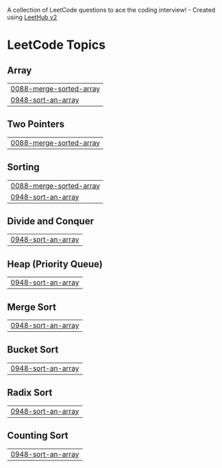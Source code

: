 A collection of LeetCode questions to ace the coding interview! - Created using [LeetHub v2](https://github.com/arunbhardwaj/LeetHub-2.0)
<!---LeetCode Topics Start-->
# LeetCode Topics
## Array
|  |
| ------- |
| [0088-merge-sorted-array](https://github.com/kartavyamantri/DSA-Questions/tree/master/0088-merge-sorted-array) |
| [0948-sort-an-array](https://github.com/kartavyamantri/DSA-Questions/tree/master/0948-sort-an-array) |
## Two Pointers
|  |
| ------- |
| [0088-merge-sorted-array](https://github.com/kartavyamantri/DSA-Questions/tree/master/0088-merge-sorted-array) |
## Sorting
|  |
| ------- |
| [0088-merge-sorted-array](https://github.com/kartavyamantri/DSA-Questions/tree/master/0088-merge-sorted-array) |
| [0948-sort-an-array](https://github.com/kartavyamantri/DSA-Questions/tree/master/0948-sort-an-array) |
## Divide and Conquer
|  |
| ------- |
| [0948-sort-an-array](https://github.com/kartavyamantri/DSA-Questions/tree/master/0948-sort-an-array) |
## Heap (Priority Queue)
|  |
| ------- |
| [0948-sort-an-array](https://github.com/kartavyamantri/DSA-Questions/tree/master/0948-sort-an-array) |
## Merge Sort
|  |
| ------- |
| [0948-sort-an-array](https://github.com/kartavyamantri/DSA-Questions/tree/master/0948-sort-an-array) |
## Bucket Sort
|  |
| ------- |
| [0948-sort-an-array](https://github.com/kartavyamantri/DSA-Questions/tree/master/0948-sort-an-array) |
## Radix Sort
|  |
| ------- |
| [0948-sort-an-array](https://github.com/kartavyamantri/DSA-Questions/tree/master/0948-sort-an-array) |
## Counting Sort
|  |
| ------- |
| [0948-sort-an-array](https://github.com/kartavyamantri/DSA-Questions/tree/master/0948-sort-an-array) |
<!---LeetCode Topics End-->